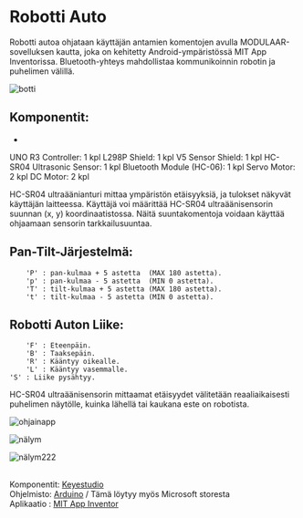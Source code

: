 # Robotti Auto
Robotti autoa ohjataan käyttäjän antamien komentojen avulla MODULAAR-sovelluksen kautta, joka on kehitetty Android-ympäristössä MIT App Inventorissa. Bluetooth-yhteys mahdollistaa kommunikoinnin robotin ja puhelimen välillä. 

![botti](https://github.com/damakes/mini-auto/assets/155246347/b6081ab0-3842-4863-ae00-a87a89d628dd)

## Komponentit:
-
UNO R3 Controller: 1 kpl
L298P Shield: 1 kpl
V5 Sensor Shield: 1 kpl
HC-SR04 Ultrasonic Sensor: 1 kpl
Bluetooth Module (HC-06): 1 kpl
Servo Motor: 2 kpl
DC Motor: 2 kpl

HC-SR04 ultraäänianturi mittaa ympäristön etäisyyksiä, ja tulokset näkyvät käyttäjän laitteessa.
Käyttäjä voi määrittää HC-SR04 ultraäänisensorin suunnan (x, y) koordinaatistossa. Näitä suuntakomentoja voidaan käyttää ohjaamaan sensorin tarkkailusuuntaa.

Pan-Tilt-Järjestelmä:
-
        'P' : pan-kulmaa + 5 astetta  (MAX 180 astetta).
        'p' : pan-kulmaa - 5 astetta  (MIN 0 astetta).
        'T' : tilt-kulmaa + 5 astetta (MAX 180 astetta).
        't' : tilt-kulmaa - 5 astetta (MIN 0 astetta).


Robotti Auton Liike:
-
        'F' : Eteenpäin.
        'B' : Taaksepäin.
        'R' : Kääntyy oikealle.
        'L' : Kääntyy vasemmalle.
	'S' : Liike pysähtyy.


HC-SR04 ultraäänisensorin mittaamat etäisyydet välitetään reaaliaikaisesti puhelimen näytölle, kuinka lähellä tai kaukana este on robotista.


![ohjainapp](https://github.com/damakes/mini-auto/assets/155246347/6e5affbb-17b3-466c-b5bc-5f6a45ccc198)

![nälym](https://github.com/damakes/mini-auto/assets/155246347/fa6f8a26-cadf-40a6-88a9-c1b4a91540a9)

![nälym222](https://github.com/damakes/mini-auto/assets/155246347/2ffd9399-2c18-492c-8c5e-87fd176e2fb8)







<br>Komponentit: [Keyestudio](https://wiki.keyestudio.com/Main_Page) 
<br>Ohjelmisto: [Arduino](https://wiki-content.arduino.cc/en/software) / Tämä löytyy myös Microsoft storesta
<br>Aplikaatio : [MIT App Inventor](https://appinventor.mit.edu/) 
